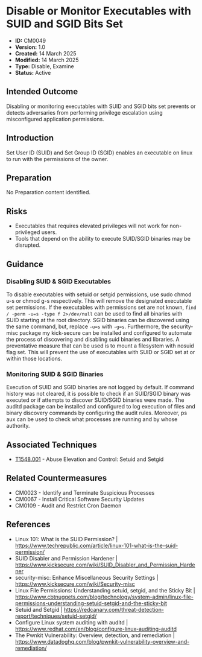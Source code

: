 # Disable or Monitor Executables with SUID and SGID Bits Set

* **ID:** CM0049
* **Version:** 1.0
* **Created:** 14 March 2025
* **Modified:** 14 March 2025
* **Type:** Disable, Examine
* **Status:** Active

## Intended Outcome

Disabling or monitoring executables with SUID and SGID bits set prevents or detects adversaries from performing privilege escalation using misconfigured application permissions. 

## Introduction

Set User ID (SUID) and Set Group ID (SGID) enables an executable on linux to run with the permissions of the owner. 

## Preparation

No Preparation content identified. 

## Risks

- Executables that requires elevated privileges will not work for non-privileged users. 
- Tools that depend on the ability to execute SUID/SGID binaries may be disrupted. 

## Guidance

### Disabling SUID & SGID Executables

To disable executables with setuid or setgid permissions, use sudo chmod u-s or chmod g-s respectively. This will remove the designated executable set permissions. If the executables with permissions set are not known, `find / -perm -u=s -type f 2>/dev/null` can be used to find all binaries with SUID starting at the root directory. SGID binaries can be discovered using the same command, but, replace `-u=s` with `-g=s`. Furthermore, the security-misc package my kick-secure can be installed and configured to automate the process of discovering and disabling suid binaries and libraries. A preventative measure that can be used is to mount a filesystem with nosuid flag set. This will prevent the use of executables with SUID or SGID set at or within those locations. 

### Monitoring SUID & SGID Binaries

Execution of SUID and SGID binaries are not logged by default. If command history was not cleared, it is possible to check if an SUID/SGID binary was executed or if attempts to discover SUID/SGID binaries were made. The auditd package can be installed and configured to log execution of files and binary discovery commands by configuring the audit rules. Moreover, ps aux can be used to check what processes are running and by whose authority. 

## Associated Techniques

- [T1548.001](https://attack.mitre.org/techniques/T1548/001/) - Abuse Elevation and Control: Setuid and Setgid

## Related Countermeasures

- CM0023 - Identify and Terminate Suspicious Processes
- CM0067 - Install Critical Software Security Updates
- CM0109 - Audit and Restrict Cron Daemon

## References

- Linux 101: What is the SUID Permission? | <https://www.techrepublic.com/article/linux-101-what-is-the-suid-permission/>
- SUID Disabler and Permission Hardener | <https://www.kicksecure.com/wiki/SUID_Disabler_and_Permission_Hardener>
- security-misc: Enhance Miscellaneous Security Settings | <https://www.kicksecure.com/wiki/Security-misc>
- Linux File Permissions: Understanding setuid, setgid, and the Sticky Bit | <https://www.cbtnuggets.com/blog/technology/system-admin/linux-file-permissions-understanding-setuid-setgid-and-the-sticky-bit>
- Setuid and Setgid | <https://redcanary.com/threat-detection-report/techniques/setuid-setgid/>
- Configure Linux system auditing with auditd | <https://www.redhat.com/en/blog/configure-linux-auditing-auditd>
- The Pwnkit Vulnerability: Overview, detection, and remediation | <https://www.datadoghq.com/blog/pwnkit-vulnerability-overview-and-remediation/>
